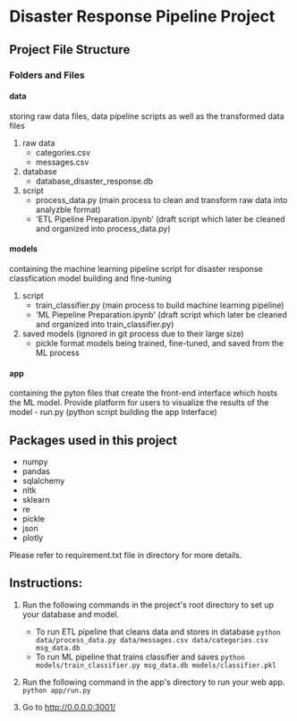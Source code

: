 # Disaster Response Pipeline Project

## Project File Structure
### Folders and Files 
#### data 
storing raw data files, data pipeline scripts as well as the transformed data files
1. raw data
    - categories.csv
    - messages.csv
2. database
    - database_disaster_response.db
3. script
    - process_data.py (main process to clean and transform raw data into analyzble format)
    - 'ETL Pipeline Preparation.ipynb' (draft script which later be cleaned and organized into process_data.py)

#### models
containing the machine learning pipeline script for disaster response classfication model building and fine-tuning
1. script
    - train_classifier.py (main process to build machine learning pipeline)
    - 'ML Piepeline Preparation.ipynb' (draft script which later be cleaned and organized into train_classifier.py)
2. saved models (ignored in git process due to their large size)
    - pickle format models being trained, fine-tuned, and saved from the ML process

#### app
containing the pyton files that create the front-end interface which hosts the ML model. Provide platform for users to visualize the results of the model
    - run.py (python script building the app lnterface)

## Packages used in this project
- numpy
- pandas
- sqlalchemy
- nltk
- sklearn
- re
- pickle
- json
- plotly

Please refer to requirement.txt file in directory for more details.


## Instructions:
1. Run the following commands in the project's root directory to set up your database and model.

    - To run ETL pipeline that cleans data and stores in database
        `python data/process_data.py data/messages.csv data/categories.csv msg_data.db`
    - To run ML pipeline that trains classifier and saves
        `python models/train_classifier.py msg_data.db models/classifier.pkl`

2. Run the following command in the app's directory to run your web app.
    `python app/run.py`

3. Go to http://0.0.0.0:3001/
